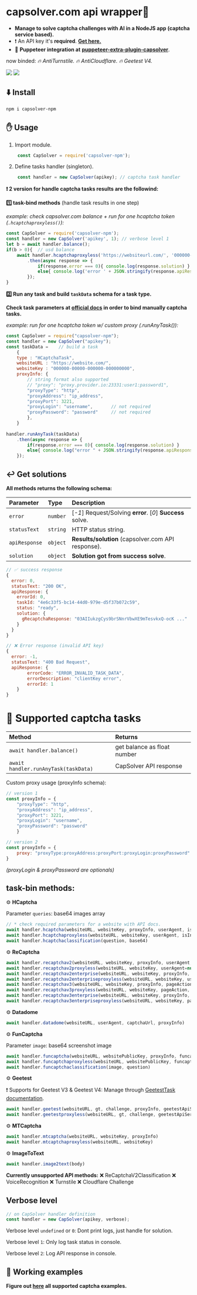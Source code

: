 # capsolver.com api wrapper🧠
- **Manage to solve captcha challenges with AI in a NodeJS app (captcha service based).**
- ❗ An API key it's **required**. [**Get here.**](https://dashboard.capsolver.com/passport/register?inviteCode=CHhA_5os)
- 👀 **Puppeteer integration at**  [**puppeteer-extra-plugin-capsolver**](https://github.com/0qwertyy/puppeteer-extra-plugin-capsolver).


now binded: *🔥 AntiTurnstile. 🔥 AntiCloudflare. 🔥 Geetest V4.*

[![](https://img.shields.io/badge/1.0.1-capsolver--npm-blue?logo=npm&logoColor=white)](https://www.npmjs.com/package/capsolver-npm)
[![](https://img.shields.io/badge/documentation-docs.capsolver.com-blue)](https://docs.capsolver.com/guide/getting-started.html)

⬇️ Install
-
    npm i capsolver-npm

✋ Usage
-

1. Import module.

   ```javascript 
    const CapSolver = require('capsolver-npm');
    ```
2. Define tasks handler (singleton).

   ```javascript 
    const handler = new CapSolver(apikey); // captcha task handler
    ```



**❗ 2 version for handle captcha tasks results are the followind:**

**1️⃣ task-bind methods** (handle task results in one step)

*example: check capsolver.com balance + run for one hcaptcha token (`.hcaptchaproxyless()`):*

```javascript
const CapSolver = require('capsolver-npm');
const handler = new CapSolver('apikey', 1); // verbose level 1
let b = await handler.balance();
if(b > 0){  // usd balance
    await handler.hcaptchaproxyless('https://websiteurl.com/', '000000-000000000-0000000')
        .then(async response => {
            if(response.error === 0){ console.log(response.solution) }
            else{ console.log('error ' + JSON.stringify(response.apiResponse)) }
        });
}
```

**2️⃣ Run any task and build `taskData` schema for a task type.**

**Check task parameters at [official docs](https://docs.capsolver.com/guide/recognition/ImageToTextTask.html) in order to bind manually captcha tasks.**

*example: run for one hcaptcha token w/ custom proxy (.runAnyTask()):*
```javascript
const CapSolver = require("capsolver-npm");
const handler = new CapSolver("apikey");
const taskData =    // build a task
    { 
    type : "HCaptchaTask",
    websiteURL : "https://website.com/", 
    websiteKey : "000000-00000-000000-000000000",
    proxyInfo: {
        // string format also supported
        // "proxy": "proxy.provider.io:23331:user1:password1",
        "proxyType": "http",
        "proxyAddress": "ip_address",
        "proxyPort": 3221,
        "proxyLogin": "username",       // not required
        "proxyPassword": "password"     // not required
        },
    }
    
handler.runAnyTask(taskData)
    .then(async response => {
        if(response.error === 0){ console.log(response.solution) }
        else{ console.log("error " + JSON.stringify(response.apiResponse)) }
    });
```

↩️ Get solutions
-
**All methods returns the following schema:**

| Parameter     | Type     | Description                                                |
|:--------------| :------- |:-----------------------------------------------------------|
| `error`       | `number` | [*-1*] Request/Solving **error**. [*0*] **Success** solve. |
| `statusText`  | `string` | HTTP status string.                                        |
| `apiResponse` | `object` | **Results/solution** (capsolver.com API response).          |
| `solution`    | `object` | **Solution got from success solve**.                       |


```javascript
// ✅ success response
{   
  error: 0,  
  statusText: "200 OK",
  apiResponse: {
    errorId: 0,
    taskId: "4e6c33f5-bc14-44d0-979e-d5f37b072c59",
    status: "ready",
    solution: {
      gRecaptchaResponse: "03AIIukzgCys9brSNnrVbwXE9mTesvkxQ-ocK ..."
    }
  }
}
```

```javascript
// ❌ Error response (invalid API key)
{   
  error: -1,
  statusText: "400 Bad Request",
  apiResponse: {
        errorCode: "ERROR_INVALID_TASK_DATA",
        errorDescription: "clientKey error",
        errorId: 1
    }
}
```


# 📖 Supported captcha tasks

| Method                               | Returns                                                                                                                                                               |
|:-------------------------------------|:----------------------------------------------------------------------------------------------------------------------------------------------------------------------|
| `await handler.balance()` | get balance as float number |
| `await handler.runAnyTask(taskData)` | CapSolver API response |

Custom proxy usage (proxyInfo schema):

```javascript
// version 1
const proxyInfo = {
    "proxyType": "http", 
    "proxyAddress": "ip_address",
    "proxyPort": 3221,
    "proxyLogin": "username", 
    "proxyPassword": "password"
    }

// version 2
const proxyInfo = {
    proxy: "proxyType:proxyAddress:proxyPort:proxyLogin:proxyPassword"
}

```

*(proxyLogin & proxyPassword are optionals)*

task-bin methods:
-

⚙️ **HCaptcha**


Parameter `queries`: base64 images array

```javascript
// * check required parameters for a website with API docs.
await handler.hcaptcha(websiteURL, websiteKey, proxyInfo, userAgent, isInvisible, enterprisePayload)
await handler.hcaptchaproxyless(websiteURL, websiteKey, userAgent, isInvisible, enterprisePayload)
await handler.hcaptchaclassification(question, base64)
```

⚙️ **ReCaptcha**

    
```javascript
await handler.recaptchav2(websiteURL, websiteKey, proxyInfo, userAgent, isInvisible, recaptchaDataSValue, cookies)
await handler.recaptchav2proxyless(websiteURL, websiteKey, userAgent=null, isInvisible=null, recaptchaDataSValue=null, cookies=null)
await handler.recaptchav2enterprise(websiteURL, websiteKey, proxyInfo, userAgent=null, enterprisePayload=null, apiDomain=null, cookies=null)
await handler.recaptchav2enterpriseproxyless(websiteURL, websiteKey, userAgent=null, enterprisePayload=null, apiDomain=null, cookies=null)
await handler.recaptchav3(websiteURL, websiteKey, proxyInfo, pageAction, minScore=null)
await handler.recaptchav3proxyless(websiteURL, websiteKey, pageAction, minScore=null)
await handler.recaptchav3enterprise(websiteURL, websiteKey, proxyInfo, pageAction, minScore=null, enterprisePayload=null, apiDomain=null, userAgent=null, cookies=null)
await handler.recaptchav3enterpriseproxyless(websiteURL, websiteKey, pageAction, minScore=null, enterprisePayload=null, apiDomain=null, userAgent=null, cookies=null)
```

⚙️ **Datadome**


```javascript
await handler.datadome(websiteURL, userAgent, captchaUrl, proxyInfo)
```

⚙️ **FunCaptcha**

Parameter `image`: base64 screenshot image
```javascript
await handler.funcaptcha(websiteURL, websitePublicKey, proxyInfo, funcaptchaApiJSSubdomain, userAgent, data)
await handler.funcaptchaproxyless(websiteURL, websitePublicKey, funcaptchaApiJSSubdomain, userAgent, data)
await handler.funcaptchaclassification(image, question)
```

⚙️ **Geetest**

❗ Supports for Geetest V3 & Geetest V4: Manage through [GeetestTask documentation](https://docs.capsolver.com/guide/captcha/Geetest.html).

```javascript
await handler.geetest(websiteURL, gt, challenge, proxyInfo, geetestApiServerSubdomain, captchaId)
await handler.geetestproxyless(websiteURL, gt, challenge, geetestApiServerSubdomain, captchaId)
```

⚙️ **MTCaptcha**

```javascript
await handler.mtcaptcha(websiteURL, websiteKey, proxyInfo)
await handler.mtcaptchaproxyless(websiteURL, websiteKey)
```


⚙️ **ImageToText**

```javascript
await handler.image2text(body)
```

**Currently unsupported API methods:**
❌ ReCaptchaV2Classification ❌ VoiceRecognition ❌ Turnstile ❌ Cloudflare Challenge

Verbose level
-


```javascript
// on CapSolver handler definition
const handler = new CapSolver(apikey, verbose); 
```

Verbose level `undefined` or `0`: Dont print logs, just handle for solution.

Verbose level `1`: Only log task status in console.

Verbose level `2`: Log API response in console.


📁 Working examples
-

**Figure out [here](https://github.com/0qwertyy/capsolver-npm/tree/master/examples) all supported captcha examples.**